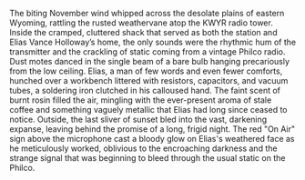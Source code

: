 The biting November wind whipped across the desolate plains of eastern Wyoming, rattling the rusted weathervane atop the KWYR radio tower.  Inside the cramped, cluttered shack that served as both the station and Elias Vance Holloway’s home, the only sounds were the rhythmic hum of the transmitter and the crackling of static coming from a vintage Philco radio. Dust motes danced in the single beam of a bare bulb hanging precariously from the low ceiling.  Elias, a man of few words and even fewer comforts, hunched over a workbench littered with resistors, capacitors, and vacuum tubes, a soldering iron clutched in his calloused hand. The faint scent of burnt rosin filled the air, mingling with the ever-present aroma of stale coffee and something vaguely metallic that Elias had long since ceased to notice. Outside, the last sliver of sunset bled into the vast, darkening expanse, leaving behind the promise of a long, frigid night. The red "On Air" sign above the microphone cast a bloody glow on Elias's weathered face as he meticulously worked, oblivious to the encroaching darkness and the strange signal that was beginning to bleed through the usual static on the Philco.
